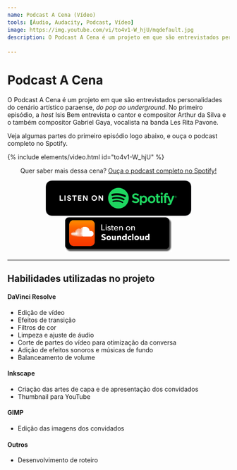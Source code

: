 ```yaml
---
name: Podcast A Cena (Vídeo)
tools: [Áudio, Audacity, Podcast, Vídeo]
image: https://img.youtube.com/vi/to4v1-W_hjU/mqdefault.jpg
description: O Podcast A Cena é um projeto em que são entrevistados personalidades do cenário artístico paraense, do pop ao underground.

---
```


# Podcast A Cena

O Podcast A Cena é um projeto em que são entrevistados personalidades do cenário artístico paraense, _do pop ao underground_. No primeiro episódio, a _host_ Isis Bem entrevista o cantor e compositor Arthur da Silva e o também compositor Gabriel Gaya, vocalista na banda Les Rita Pavone.

Veja algumas partes do primeiro episódio logo abaixo, e ouça o podcast completo no Spotify. 

{% include elements/video.html id="to4v1-W_hjU" %}

<p align=center>
Quer saber mais dessa cena? <a target="_blank" href="https://open.spotify.com/episode/04hvVIvF8Z80dPI0dmXTxt">Ouça o podcast completo no Spotify!</a>
</p>




<p align="center">
<a href="https://open.spotify.com/episode/04hvVIvF8Z80dPI0dmXTxt" target="_blank">
         <img alt="Ouça no Spotify" title="Ouça no Spotify" src="../assets/res/podcast/listen_spotify.png"></a> <a href="https://soundcloud.com/user-587418137/a-cena-ep-1-les-rita-pavone" target="_blank">
         <img alt="Ouça no SoundCloud" title="Ouça no SoundCloud" src="../assets/res/podcast/listen_soundcloud.png"></a>
</p>

---

## Habilidades utilizadas no projeto

#### DaVinci Resolve
* Edição de vídeo
* Efeitos de transição
* Filtros de cor
* Limpeza e ajuste de áudio
* Corte de partes do vídeo para otimização da conversa
* Adição de efeitos sonoros e músicas de fundo
* Balanceamento de volume

#### Inkscape
* Criação das artes de capa e de apresentação dos convidados
* Thumbnail para YouTube

#### GIMP
* Edição das imagens dos convidados

#### Outros
* Desenvolvimento de roteiro